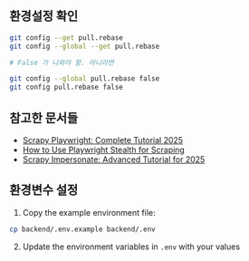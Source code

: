 ## 환경설정 확인

```bash
git config --get pull.rebase
git config --global --get pull.rebase

# False 가 나와야 함. 아니라면

git config --global pull.rebase false
git config pull.rebase false
```

## 참고한 문서들
* [Scrapy Playwright: Complete Tutorial 2025](https://www.zenrows.com/blog/scrapy-playwright#set-up-a-scrapy-project)
* [How to Use Playwright Stealth for Scraping](https://www.zenrows.com/blog/playwright-stealth#what-is)
* [Scrapy Impersonate: Advanced Tutorial for 2025](https://www.zenrows.com/blog/scrapy-impersonate#why-scrapy-impersonate)

## 환경변수 설정

1. Copy the example environment file:
```bash
cp backend/.env.example backend/.env
```

2. Update the environment variables in `.env` with your values